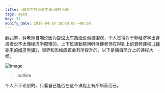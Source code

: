 ```yaml
---
title: <薛兆丰的经济学课>课程大纲
tags: mood
key: 34
modify_date: 2019-04-30 18:00:00 +08:00
---
```


[薛兆丰](http://xuezhaofeng.com/blog/?page_id=264)，薛老师自嘲说因为[提议火车票涨价](http://xuezhaofeng.com/blog/?p=991)而被围观，个人觉得对于非经济学出身或者说不太懂经济学原理的，上下班通勤期间听听薛老师在得到上的音频课程[《薛兆丰的经济学课》](https://h5.sao.cn/product/detail?alias=chgz21lzzn2z)，眼界和思维应该会有所提升的，以下是摘自简介上的课程大纲，

![image](https://user-images.githubusercontent.com/8369671/80784572-0dc8f480-8bb0-11ea-9e78-0c6c93dfe74f.png)
> outline

个人不评论别的，只看自己能否在这个课程上有所斩获而已。